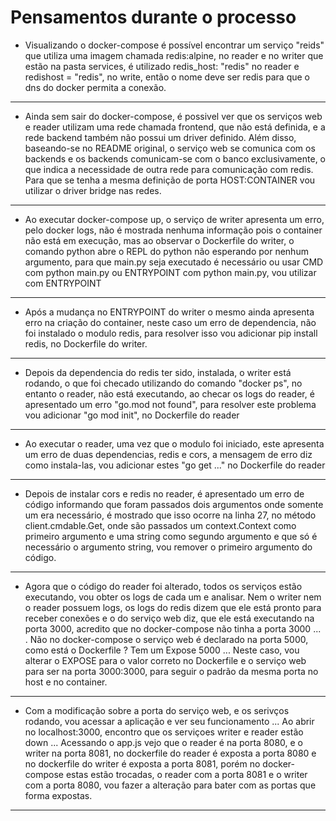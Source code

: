 # Pensamentos durante o processo

* Visualizando o docker-compose é possível encontrar um serviço "reids" que utiliza uma imagem chamada redis:alpine, no reader e no writer que estão na pasta services, é utilizado redis_host: "redis" no reader e redishost = "redis", no write, então o nome deve ser redis para que o dns do docker permita a conexão.
* * *
* Ainda sem sair do docker-compose, é possivel ver que os serviços web e reader utilizam uma rede chamada frontend, que não está definida, e a rede backend também não possui um driver definido. Além disso, baseando-se no README original, o serviço web se comunica com os backends e os backends comunicam-se com o banco exclusivamente, o que indica a necessidade de outra rede para comunicação com redis. Para que se tenha a mesma definição de porta HOST:CONTAINER vou utilizar o driver bridge nas redes.
* * * 
* Ao executar docker-compose up, o serviço de writer apresenta um erro, pelo docker logs, não é mostrada nenhuma informação pois o container não está em execução, mas 
ao observar o Dockerfile  do writer, o comando python abre o REPL do python não esperando por nenhum argumento, para que main.py seja executado é necessário ou usar CMD com python main.py ou ENTRYPOINT com python main.py, vou utilizar com ENTRYPOINT 
* * *
* Após a mudança no ENTRYPOINT do writer o mesmo ainda apresenta erro na criação do container, neste caso um erro de dependencia, não foi instalado o modulo redis, para resolver isso vou adicionar pip install redis, no Dockerfile do writer.
* * * 
* Depois da dependencia do redis ter sido, instalada, o writer está rodando, o que foi checado utilizando do comando "docker ps", no entanto o reader, não está executando, ao checar os logs do reader, é apresentado um erro "go.mod not found", para resolver este problema vou adicionar "go mod init", no Dockerfile do reader
* * * 
* Ao executar o reader, uma vez que o modulo foi iniciado, este apresenta um erro de duas dependencias, redis e cors,  a mensagem de erro diz como instala-las, 
vou adicionar estes "go get ..." no Dockerfile do reader
* * * 
* Depois de instalar cors e redis no reader, é apresentado um erro de código informando que foram passados dois argumentos onde somente um era necessário, é mostrado que isso ocorre na linha 27, no método client.cmdable.Get, onde são passados um context.Context como primeiro argumento e uma string como segundo argumento e que só é necessário o argumento string, vou remover o primeiro argumento do código.
* * * 
* Agora que o código do reader foi alterado, todos os serviços estão executando, vou obter os logs de cada um e analisar. Nem o writer nem o reader possuem logs, os logs do redis dizem que ele está pronto para receber conexões e o do serviço web diz, que ele está executando na porta 3000, acredito que no docker-compose não tinha a porta 3000 ... . Não no docker-compose o serviço web é declarado na porta 5000, como está o Dockerfile ? Tem um Expose 5000 ... Neste caso, vou alterar o EXPOSE para o valor correto no Dockerfile e o serviço web para ser na porta 3000:3000, para seguir o padrão da mesma porta no host e no container. 
* * *
* Com a modificação sobre a porta do serviço web, e os serivços rodando, vou acessar a aplicação e ver seu funcionamento ... Ao abrir no localhost:3000, encontro que os serviçoes writer e reader estão down ... Acessando o app.js vejo que o reader é na porta 8080, e o writer na porta 8081, no dockerfile do reader é exposta a porta 8080 e no dockerfile do writer é exposta a porta 8081, porém no docker-compose estas estão trocadas, o reader com a porta 8081 e o writer com a porta 8080, vou fazer a alteração para bater com as portas que forma expostas.
* * *
